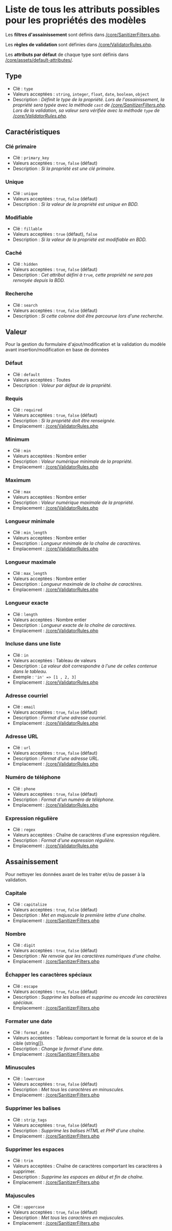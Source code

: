 # Liste de tous les attributs possibles pour les propriétés des modèles

Les **filtres d'assainissement** sont définis dans [/core/SanitizerFilters.php](/core/SanitizerFilters.php).

Les **règles de validation** sont définies dans [/core/ValidatorRules.php](/core/ValidatorRules.php).

Les **attributs par défaut** de chaque type sont définis dans [/core/assets/default-attributes/](/core/assets/default-attributes/).

## Type

- Clé : `type`
- Valeurs acceptées : `string`, `integer`, `float`, `date`, `boolean`, `object`
- Description : _Définit le type de la propriété. Lors de l'assainissement, la propriété sera typée avec la méthode `cast` de [/core/SanitizerFilters.php](/core/SanitizerFilters.php). Lors de la validation, sa valeur sera vérifiée avec la méthode `type` de [/core/ValidatorRules.php](/core/ValidatorRules.php)._

## Caractéristiques

### Clé primaire

- Clé : `primary_key`
- Valeurs acceptées : `true`, `false` (défaut)
- Description : _Si la propriété est une clé primaire._

### Unique

- Clé : `unique`
- Valeurs acceptées : `true`, `false` (défaut)
- Description : _Si la valeur de la propriété est unique en BDD._

### Modifiable

- Clé : `fillable`
- Valeurs acceptées : `true` (défaut), `false`
- Description : _Si la valeur de la propriété est modifiable en BDD._

### Caché

- Clé : `hidden`
- Valeurs acceptées : `true`, `false` (défaut)
- Description : _Cet attribut défini à `true`, cette propriété ne sera pas renvoyée depuis la BDD._

### Recherche

- Clé : `search`
- Valeurs acceptées : `true`, `false` (défaut)
- Description : _Si cette colonne doit être parcourue lors d'une recherche._

## Valeur

Pour la gestion du formulaire d'ajout/modification et la validation du modèle avant insertion/modification en base de données

### Défaut

- Clé : `default`
- Valeurs acceptées : Toutes
- Description : _Valeur par défaut de la propriété._

### Requis

- Clé : `required`
- Valeurs acceptées : `true`, `false` (défaut)
- Description : _Si la propriété doit être renseignée._
- Emplacement : [/core/ValidatorRules.php](/core/ValidatorRules.php)

### Minimum

- Clé : `min`
- Valeurs acceptées : Nombre entier
- Description : _Valeur numérique minimale de la propriété._
- Emplacement : [/core/ValidatorRules.php](/core/ValidatorRules.php)

### Maximum

- Clé : `max`
- Valeurs acceptées : Nombre entier
- Description : _Valeur numérique maximale de la propriété._
- Emplacement : [/core/ValidatorRules.php](/core/ValidatorRules.php)

### Longueur minimale

- Clé : `min_length`
- Valeurs acceptées : Nombre entier
- Description : _Longueur minimale de la chaîne de caractères._
- Emplacement : [/core/ValidatorRules.php](/core/ValidatorRules.php)

### Longueur maximale

- Clé : `max_length`
- Valeurs acceptées : Nombre entier
- Description : _Longueur maximale de la chaîne de caractères._
- Emplacement : [/core/ValidatorRules.php](/core/ValidatorRules.php)

### Longueur exacte

- Clé : `length`
- Valeurs acceptées : Nombre entier
- Description : _Longueur exacte de la chaîne de caractères._
- Emplacement : [/core/ValidatorRules.php](/core/ValidatorRules.php)

### Incluse dans une liste

- Clé : `in`
- Valeurs acceptées : Tableau de valeurs
- Description : _La valeur doit correspondre à l'une de celles contenue dans le tableau._
- Exemple : `'in' => [1 , 2, 3]`
- Emplacement : [/core/ValidatorRules.php](/core/ValidatorRules.php)

### Adresse courriel

- Clé : `email`
- Valeurs acceptées : `true`, `false` (défaut)
- Description : _Format d'une adresse courriel._
- Emplacement : [/core/ValidatorRules.php](/core/ValidatorRules.php)

### Adresse URL

- Clé : `url`
- Valeurs acceptées : `true`, `false` (défaut)
- Description : _Format d'une adresse URL._
- Emplacement : [/core/ValidatorRules.php](/core/ValidatorRules.php)

### Numéro de téléphone

- Clé : `phone`
- Valeurs acceptées : `true`, `false` (défaut)
- Description : _Format d'un numéro de téléphone._
- Emplacement : [/core/ValidatorRules.php](/core/ValidatorRules.php)

### Expression régulière

- Clé : `regex`
- Valeurs acceptées : Chaîne de caractères d'une expression régulière.
- Description : _Format d'une expression régulière._
- Emplacement : [/core/ValidatorRules.php](/core/ValidatorRules.php)

## Assainissement

Pour nettoyer les données avant de les traiter et/ou de passer à la validation.

### Capitale

- Clé : `capitalize`
- Valeurs acceptées : `true`, `false` (défaut)
- Description : _Met en majuscule la première lettre d'une chaîne._
- Emplacement : [/core/SanitizerFilters.php](/core/SanitizerFilters.php)

### Nombre

- Clé : `digit`
- Valeurs acceptées : `true`, `false` (défaut)
- Description : _Ne renvoie que les caractères numériques d'une chaîne._
- Emplacement : [/core/SanitizerFilters.php](/core/SanitizerFilters.php)

### Échapper les caractères spéciaux

- Clé : `escape`
- Valeurs acceptées : `true`, `false` (défaut)
- Description : _Supprime les balises et supprime ou encode les caractères spéciaux._
- Emplacement : [/core/SanitizerFilters.php](/core/SanitizerFilters.php)

### Formater une date

- Clé : `format_date`
- Valeurs acceptées : Tableau comportant le format de la source et de la cible (string[]).
- Description : _Change le format d'une date._
- Emplacement : [/core/SanitizerFilters.php](/core/SanitizerFilters.php)

### Minuscules

- Clé : `lowercase`
- Valeurs acceptées : `true`, `false` (défaut)
- Description : _Met tous les caractères en minuscules._
- Emplacement : [/core/SanitizerFilters.php](/core/SanitizerFilters.php)

### Supprimer les balises

- Clé : `strip_tags`
- Valeurs acceptées : `true`, `false` (défaut)
- Description : _Supprime les balises HTML et PHP d'une chaîne._
- Emplacement : [/core/SanitizerFilters.php](/core/SanitizerFilters.php)

### Supprimer les espaces

- Clé : `trim`
- Valeurs acceptées : Chaîne de caractères comportant les caractères à supprimer.
- Description : _Supprime les espaces en début et fin de chaîne._
- Emplacement : [/core/SanitizerFilters.php](/core/SanitizerFilters.php)

### Majuscules

- Clé : `uppercase`
- Valeurs acceptées : `true`, `false` (défaut)
- Description : _Met tous les caractères en majuscules._
- Emplacement : [/core/SanitizerFilters.php](/core/SanitizerFilters.php)
